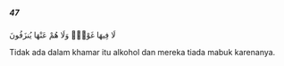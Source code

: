 ##### 47

<span class="ayah">لَا فِيهَا غَوْلٌۭ وَلَا هُمْ عَنْهَا يُنزَفُونَ</span>

<span class="ayah_translation">Tidak ada dalam khamar itu alkohol dan mereka tiada mabuk karenanya.</span>
